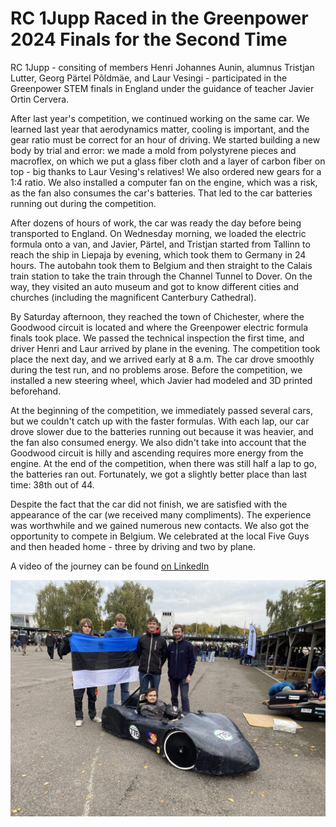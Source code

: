 # RC 1Jupp Raced in the Greenpower 2024 Finals for the Second Time

RC 1Jupp - consiting of members Henri Johannes Aunin, alumnus Tristjan Lutter, Georg Pärtel Põldmäe, and Laur Vesingi - participated in the Greenpower STEM finals in England under the guidance of teacher Javier Ortin Cervera.

After last year's competition, we continued working on the same car. We learned last year that aerodynamics matter, cooling is important, and the gear ratio must be correct for an hour of driving. We started building a new body by trial and error: we made a mold from polystyrene pieces and macroflex, on which we put a glass fiber cloth and a layer of carbon fiber on top - big thanks to Laur Vesing's relatives! We also ordered new gears for a 1:4 ratio. We also installed a computer fan on the engine, which was a risk, as the fan also consumes the car's batteries. That led to the car batteries running out during the competition.

After dozens of hours of work, the car was ready the day before being transported to England. On Wednesday morning, we loaded the electric formula onto a van, and Javier, Pärtel, and Tristjan started from Tallinn to reach the ship in Liepaja by evening, which took them to Germany in 24 hours. The autobahn took them to Belgium and then straight to the Calais train station to take the train through the Channel Tunnel to Dover. On the way, they visited an auto museum and got to know different cities and churches (including the magnificent Canterbury Cathedral).

By Saturday afternoon, they reached the town of Chichester, where the Goodwood circuit is located and where the Greenpower electric formula finals took place. We passed the technical inspection the first time, and driver Henri and Laur arrived by plane in the evening. The competition took place the next day, and we arrived early at 8 a.m. The car drove smoothly during the test run, and no problems arose. Before the competition, we installed a new steering wheel, which Javier had modeled and 3D printed beforehand.

At the beginning of the competition, we immediately passed several cars, but we couldn't catch up with the faster formulas. With each lap, our car drove slower due to the batteries running out because it was heavier, and the fan also consumed energy. We also didn't take into account that the Goodwood circuit is hilly and ascending requires more energy from the engine. At the end of the competition, when there was still half a lap to go, the batteries ran out. Fortunately, we got a slightly better place than last time: 38th out of 44.

Despite the fact that the car did not finish, we are satisfied with the appearance of the car (we received many compliments). The experience was worthwhile and we gained numerous new contacts. We also got the opportunity to compete in Belgium. We celebrated at the local Five Guys and then headed home - three by driving and two by plane.

A video of the journey can be found [on LinkedIn](https://www.linkedin.com/posts/vhk-greenpower_a-year-of-building-7-days-of-driving-from-activity-7256392729415303169-PqWq?utm_source=share&utm_medium=member_desktop)

![1Jupp team photo](/assets/IMG_4850(1).jpg)